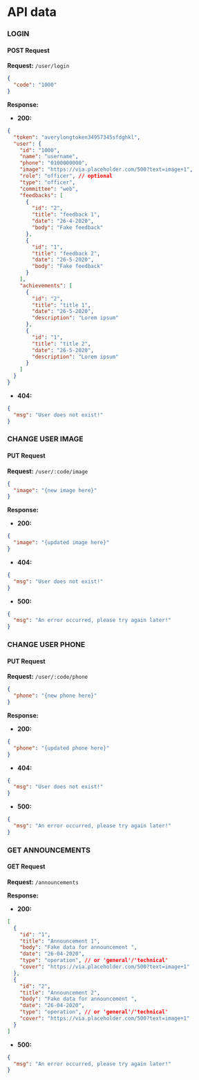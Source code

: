 # API data



### LOGIN

#### POST Request

**Request:** `/user/login`

```json
{
  "code": "1000"
}
```

**Response:**

- **200:**

```json
{
  "token": "averylongtoken34957345sfdghkl",
  "user": {
    "id": "1000",
    "name": "username",
    "phone": "0100000000",
    "image": "https://via.placeholder.com/500?text=image+1",
    "role": "officer", // optional
    "type": "officer",
    "committee": "web",
    "feedbacks": [
      {
        "id": "2",
        "title": "feedback 1",
        "date": "26-4-2020",
        "body": "Fake feedback"
      },
      {
        "id": "1",
        "title": "feedback 2",
        "date": "26-5-2020",
        "body": "Fake feedback"
      }
    ],
    "achievements": [
      {
        "id": "2",
        "title": "title 1",
        "date": "26-5-2020",
        "description": "Lorem ipsum"
      },
      {
        "id": "1",
        "title": "title 2",
        "date": "26-5-2020",
        "description": "Lorem ipsum"
      }
    ]
  }
}
```

- **404:**

```json
{
  "msg": "User does not exist!"
}
```



### CHANGE USER IMAGE

#### PUT Request

**Request:** `/user/:code/image`

```json
{
  "image": "{new image here}"
}
```

**Response:**


- **200:**

```json
{
  "image": "{updated image here}"
}
```

- **404:**

```json
{
  "msg": "User does not exist!"
}
```

- **500:**

```json
{
  "msg": "An error occurred, please try again later!"
}
```



### CHANGE USER PHONE

#### PUT Request

**Request:** `/user/:code/phone`

```json
{
  "phone": "{new phone here}"
}
```

**Response:**

- **200:**

```json
{
  "phone": "{updated phone here}"
}
```

- **404:**

```json
{
  "msg": "User does not exist!"
}
```

- **500:**

```json
{
  "msg": "An error occurred, please try again later!"
}
```



### GET ANNOUNCEMENTS

#### GET Request

**Request:** `/announcements`

**Response:**

- **200:**

```json
[
  {
    "id": "1",
    "title": "Announcement 1",
    "body": "Fake data for announcement ",
    "date": "26-04-2020",
    "type": "operation", // or 'general'/'technical'
    "cover": "https://via.placeholder.com/500?text=image+1"
  },
  {
    "id": "2",
    "title": "Announcement 2",
    "body": "Fake data for announcement ",
    "date": "26-04-2020",
    "type": "operation", // or 'general'/'technical'
    "cover": "https://via.placeholder.com/500?text=image+1"
  }
]
```

- **500:**

```json
{
  "msg": "An error occurred, please try again later!"
}
```